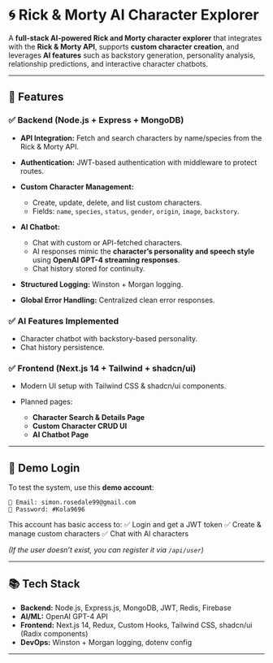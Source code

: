 
# 🌀 Rick & Morty AI Character Explorer

A **full-stack AI-powered Rick and Morty character explorer** that integrates with the **Rick & Morty API**, supports **custom character creation**, and leverages **AI features** such as backstory generation, personality analysis, relationship predictions, and interactive character chatbots.

---

## 🚀 Features

### ✅ **Backend (Node.js + Express + MongoDB)**

* **API Integration:** Fetch and search characters by name/species from the Rick & Morty API.
* **Authentication:** JWT-based authentication with middleware to protect routes.
* **Custom Character Management:**

  * Create, update, delete, and list custom characters.
  * Fields: `name`, `species`, `status`, `gender`, `origin`, `image`, `backstory`.
* **AI Chatbot:**

  * Chat with custom or API-fetched characters.
  * AI responses mimic the **character’s personality and speech style** using **OpenAI GPT-4 streaming responses**.
  * Chat history stored for continuity.
* **Structured Logging:** Winston + Morgan logging.
* **Global Error Handling:** Centralized clean error responses.

### ✅ **AI Features Implemented**

* Character chatbot with backstory-based personality.
* Chat history persistence.

### ✅ **Frontend (Next.js 14 + Tailwind + shadcn/ui)**

* Modern UI setup with Tailwind CSS & shadcn/ui components.
* Planned pages:

  * **Character Search & Details Page**
  * **Custom Character CRUD UI**
  * **AI Chatbot Page**

---

## 🔑 Demo Login

To test the system, use this **demo account**:

```
📧 Email: simon.rosedale99@gmail.com  
🔑 Password: #Kola9696  
```

This account has basic access to:
✅ Login and get a JWT token
✅ Create & manage custom characters
✅ Chat with AI characters

*(If the user doesn’t exist, you can register it via `/api/user`)*

---

## 📚 Tech Stack

* **Backend:** Node.js, Express.js, MongoDB, JWT, Redis, Firebase
* **AI/ML:** OpenAI GPT-4 API
* **Frontend:** Next.js 14, Redux, Custom Hooks, Tailwind CSS, shadcn/ui (Radix components)
* **DevOps:** Winston + Morgan logging, dotenv config

---


